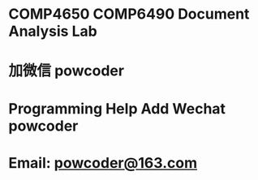 # COMP4650  COMP6490 Document Analysis Lab
# 加微信 powcoder

# Programming Help Add Wechat powcoder

# Email: powcoder@163.com

